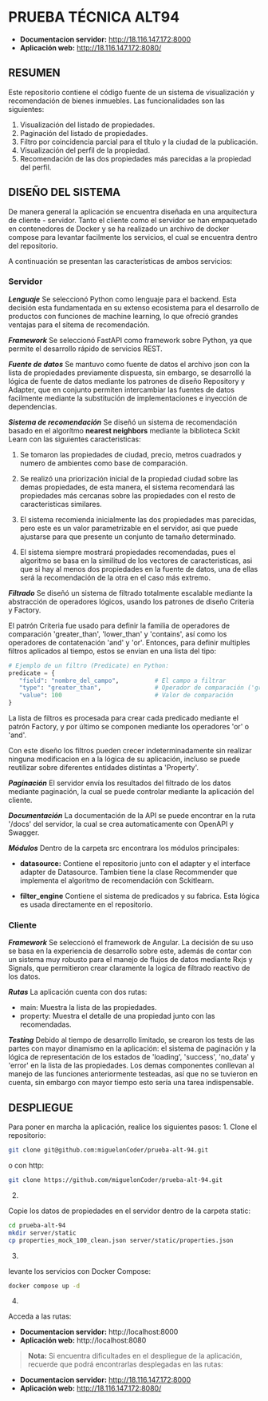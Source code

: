 # PRUEBA TÉCNICA ALT94

- **Documentacion servidor:** http://18.116.147.172:8000
- **Aplicación web:** http://18.116.147.172:8080/

## RESUMEN

Este repositorio contiene el código fuente de un sistema de visualización y recomendación de bienes inmuebles. Las funcionalidades son las siguientes:

1. Visualización del listado de propiedades.
2. Paginación del listado de propiedades.
3. Filtro por coincidencia parcial para el título y la ciudad de la publicación.
4. Visualización del perfil de la propiedad.
5. Recomendación de las dos propiedades más parecidas a la propiedad del perfil.

## DISEÑO DEL SISTEMA

De manera general la aplicación se encuentra diseñada en una arquitectura de cliente - servidor. Tanto el cliente como el servidor se han empaquetado en contenedores de Docker y se ha realizado un archivo de docker compose para levantar facilmente los servicios, el cual se encuentra dentro del repositorio.

A continuación se presentan las características de ambos servicios:

### Servidor

***Lenguaje***
Se seleccionó Python como lenguaje para el backend. Esta decisión esta fundamentada en su extenso ecosistema para el desarrollo de productos con funciones de machine learning, lo que ofreció grandes ventajas para el sitema de recomendación.

***Framework***
Se seleccionó FastAPI como framework sobre Python, ya que permite el desarrollo rápido de servicios REST.

***Fuente de datos***
Se mantuvo como fuente de datos el archivo json con la lista de propiedades previamente dispuesta, sin embargo, se desarrolló la lógica de fuente de datos mediante los patrones de diseño Repository y Adapter, que en conjunto permiten intercambiar las fuentes de datos facilmente mediante la substitución de implementaciones e inyección de dependencias.

***Sistema de recomendación***
Se diseñó un sistema de recomendación basado en el algorítmo **nearest neighbors** mediante la biblioteca Sckit Learn con las siguientes caracteristicas:

1. Se tomaron las propiedades de ciudad, precio, metros cuadrados y numero de ambientes como base de comparación.
   
2. Se realizó una priorización inicial de la propiedad ciudad sobre las demas propiedades, de esta manera, el sistema recomendará las propiedades más cercanas sobre las propiedades con el resto de caracteristicas similares.
   
3. El sistema recomienda inicialmente las dos propiedades mas parecidas, pero este es un valor parametrizable en el servidor, asi que puede ajustarse para que presente un conjunto de tamaño determinado.
   
4. El sistema siempre mostrará propiedades recomendadas, pues el algoritmo se basa en la similitud de los vectores de caracteristicas, asi que si hay al menos dos propiedades en la fuente de datos, una de ellas será la recomendación de la otra en el caso más extremo.
   
***Filtrado***
Se diseñó un sistema de filtrado totalmente escalable mediante la abstracción de operadores lógicos, usando los patrones de diseño Criteria y Factory. 

El patrón Criteria fue usado para definir la familia de operadores de comparación 'greater_than', 'lower_than' y 'contains', así como los operadores de contatenación 'and' y 'or'. Entonces, para definir multiples filtros aplicados al tiempo, estos se envían en una lista del tipo:
```python
# Ejemplo de un filtro (Predicate) en Python:
predicate = {
   "field": "nombre_del_campo",          # El campo a filtrar
   "type": "greater_than",               # Operador de comparación ('greater_than', 'lower_than', 'contains')
   "value": 100                          # Valor de comparación
}
```

La lista de filtros es procesada para crear cada predicado mediante el patrón Factory, y por último se componen mediante los operadores 'or' o 'and'.

Con este diseño los filtros pueden crecer indeterminadamente sin realizar ninguna modificacion en a la lógica de su aplicación, incluso se puede reutilizar sobre diferentes entidades distintas a 'Property'.

***Paginación***
El servidor envía los resultados del filtrado de los datos mediante paginación, la cual se puede controlar mediante la aplicación del cliente.

***Documentación***
La documentación de la API se puede encontrar en la ruta '/docs' del servidor, la cual se crea automaticamente  con OpenAPI y Swagger.

***Módulos***
Dentro de la carpeta src encontrara los módulos principales:

- **datasource:** 
  Contiene el repositorio junto con el adapter y el interface adapter de Datasource. Tambien tiene la clase Recommender que implementa el algoritmo de recomendación con Sckitlearn.

- **filter_engine**
  Contiene el sistema de predicados y su fabrica. Esta lógica es usada directamente en el repositorio.

### Cliente

***Framework***
Se seleccionó el framework de Angular. La decisión de su uso se basa en la experiencia de desarrollo sobre este, además de contar con un sistema muy robusto para el manejo de flujos de datos mediante Rxjs y Signals, que permitieron crear claramente la logica de filtrado reactivo de los datos.

***Rutas***
La aplicación cuenta con dos rutas:

- main: Muestra la lista de las propiedades.
- property: Muestra el detalle de una propiedad junto con las recomendadas.
  
***Testing***
Debido al tiempo de desarrollo limitado, se crearon los tests de las partes con mayor dinamismo en la aplicación: el sistema de paginación y la lógica de representación de los estados de 'loading', 'success', 'no_data' y 'error' en la lista de las propiedades. Los demas componentes conllevan al manejo de las funciones anteriormente testeadas, así que no se tuvieron en cuenta, sin embargo con mayor tiempo esto sería una tarea indispensable.

## DESPLIEGUE

Para poner en marcha la aplicación, realice los siguientes pasos:
1.
Clone el repositorio:

```bash
git clone git@github.com:miguelonCoder/prueba-alt-94.git
```
o con http:

```bash
git clone https://github.com/miguelonCoder/prueba-alt-94.git
```
2.
Copie los datos de propiedades en el servidor dentro de la carpeta static:

```bash
cd prueba-alt-94
mkdir server/static
cp properties_mock_100_clean.json server/static/properties.json
```
3.
levante los servicios con Docker Compose:

```bash
docker compose up -d
```
4.
Acceda a las rutas:

- **Documentacion servidor:** http://localhost:8000
- **Aplicación web:** http://localhost:8080
  
> **Nota:** Si encuentra dificultades en el despliegue de la aplicación, recuerde que podrá encontrarlas desplegadas en las rutas:
- **Documentacion servidor:** http://18.116.147.172:8000
- **Aplicación web:** http://18.116.147.172:8080/